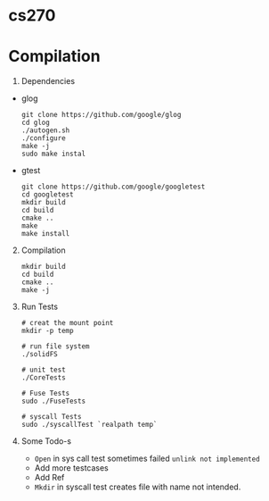# cs270

# Compilation

1. Dependencies

  * glog

    ``` shell
    git clone https://github.com/google/glog
    cd glog
    ./autogen.sh
    ./configure
    make -j
    sudo make instal
    ```

  * gtest

    ``` shell
    git clone https://github.com/google/googletest
    cd googletest
    mkdir build
    cd build
    cmake ..
    make
    make install
    ```


2. Compilation

   ``` shell
   mkdir build
   cd build
   cmake ..
   make -j
   ```

3. Run Tests

   ``` shell
   # creat the mount point
   mkdir -p temp
   
   # run file system
   ./solidFS
   
   # unit test
   ./CoreTests
   
   # Fuse Tests
   sudo ./FuseTests
   
   # syscall Tests
   sudo ./syscallTest `realpath temp`
   ```

4. Some Todo-s

   * `Open` in sys call test sometimes failed `unlink not implemented`
   * Add more testcases
   * Add Ref
   * `Mkdir` in syscall test creates file with name not intended.
